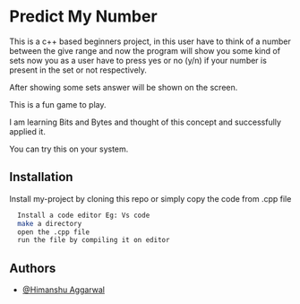 # Predict My Number

This is a c++ based beginners project, in this user have to think of a number between the give range and now the program will show you some kind of sets 
now you as a user have to press yes or no (y/n) if your number is present in the set or not respectively.

After showing some sets answer will be shown on the screen.

This is a fun game to play.

I am learning Bits and Bytes and thought of this concept and successfully applied it.

You can try this on your system.




## Installation

Install my-project by cloning this repo or simply copy the code from .cpp file

```bash
  Install a code editor Eg: Vs code
  make a directory 
  open the .cpp file 
  run the file by compiling it on editor
```

    
## Authors

- [@Himanshu Aggarwal](https://www.linkedin.com/in/himanshu-aggarwal-8093201b7/)

  
